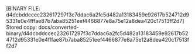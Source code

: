 [BINARY FILE: d4dcbddccec232617297f3c7ddac6a2fc5d482a13183459e92617b524712d95331e0e4fffae87b7aba85251eef4466877e8a75e12a8dea420c17513ff2d7]
Stored copy: docs/converted-binary/d4dcbddccec232617297f3c7ddac6a2fc5d482a13183459e92617b524712d95331e0e4fffae87b7aba85251eef4466877e8a75e12a8dea420c17513ff2d7
